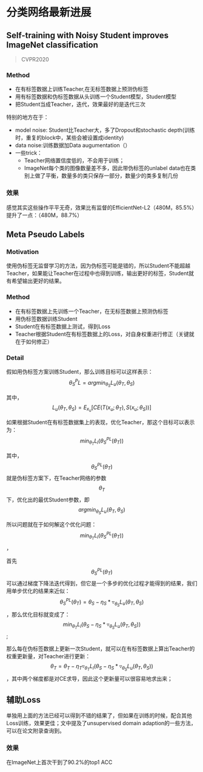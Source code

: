 # 分类网络最新进展
## Self-training with Noisy Student improves ImageNet classification

> CVPR2020

### Method
- 在有标签数据上训练Teacher,在无标签数据上预测伪标签
- 用有标签数据和伪标签数据从头训练一个Student模型，Student模型
- 把Student当成Teacher，迭代，效果最好的是迭代三次

特别的地方在于：
- model noise: Student比Teacher大，多了Dropout和stochastic depth(训练时，重复的block中，某些会被设置成identity)
- data noise:训练数据加Data augumentation（）
- 一些trick：
  - Teacher网络置信度低的，不会用于训练；
  - ImageNet每个类的图像数量差不多，因此带伪标签的unlabel data也在类别上做了平衡，数量多的类只保存一部分，数量少的类多复制几份

### 效果
感觉其实这些操作平平无奇，效果比有监督的EfficientNet-L2（480M，85.5%）提升了一点：（480M，88.7%）





## Meta Pseudo Labels
### Motivation
使用伪标签无监督学习的方法，因为伪标签可能是错的，所以Student不能超越Teacher，如果能让Teacher在过程中也得到训练，输出更好的标签，Student就有希望输出更好的结果。

### Method
- 在有标签数据上先训练一个Teacher，在无标签数据上预测伪标签
- 用伪标签数据训练Student
- Student在有标签数据上测试，得到Loss
- Teacher根据Student在有标签数据上的Loss，对自身权重进行修正（关键就在于如何修正）

### Detail
假如用伪标签方案训练Student，那么训练目标可以这样表示：
$$\theta_{S}^PL = argmin_{\theta_S} L_u(\theta_T, \theta_S)$$

其中，$$L_u(\theta_T, \theta_S) = E_{x_u}[CE(T(x_u; \theta_T), S(x_u; \theta_S))]$$

如果根据Student在有标签数据集上的表现，优化Teacher，那这个目标可以表示为：$$ min_{\theta_T} L_l (\theta_{S}^{PL}(\theta_T))$$

其中，$$\theta_{S}^{PL}(\theta_T)$$就是伪标签方案下，在Teacher网络的参数$$\theta_T$$下，优化出的最优Student参数，即$$argmin_{\theta_S} L_u(\theta_T, \theta_S)$$

所以问题就在于如何解这个优化问题：$$ min_{\theta_T} L_l (\theta_{S}^{PL}(\theta_T))$$，

首先$$\theta_{S}^{PL}(\theta_T)$$可以通过梯度下降法迭代得到，但它是一个多步的优化过程才能得到的结果，我们用单步优化的结果来近似：$$\theta_{S}^{PL}(\theta_T)=\theta_S - \eta_S * \triangledown_{\theta_S}L_u(\theta_T, \theta_S)$$，那么优化目标就变成了：$$ min_{\theta_T} L_l (\theta_S - \eta_S * \triangledown_{\theta_S}L_u(\theta_T, \theta_S))$$;

那么每在伪标签数据上更新一次Student，就可以在有标签数据上算出Teacher的权重更新量，对Teacher进行更新：$$\theta_T=\theta_T-\eta_T\triangledown_{\theta_T} L_l (\theta_S - \eta_S * \triangledown_{\theta_S}L_u(\theta_T, \theta_S))$$，其中两个梯度都是对CE求导，因此这个更新量可以很容易地求出来；

## 辅助Loss
单独用上面的方法已经可以得到不错的结果了，但如果在训练的时候，配合其他Loss训练，效果更佳；文中提及了unsupervised domain adaption的一些方法，可以在论文附录查询到。


### 效果
在ImageNet上首次干到了90.2%的top1 ACC

